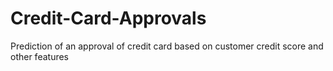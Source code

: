 # Credit-Card-Approvals
Prediction of an approval of credit card based on customer credit score and other features 
